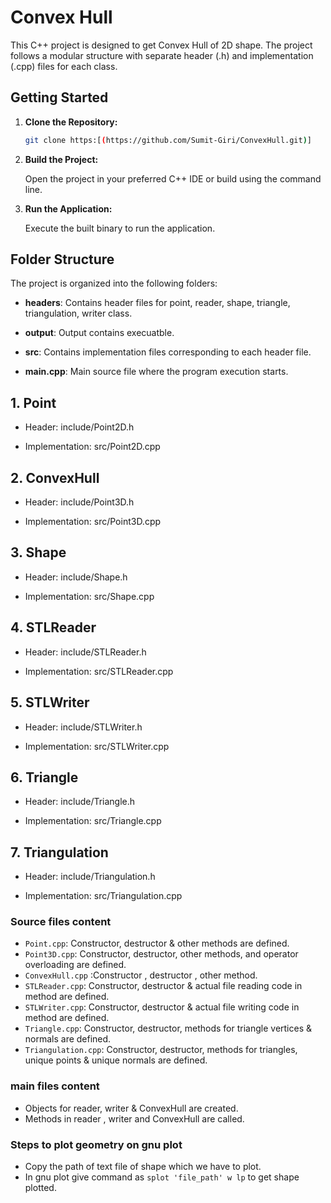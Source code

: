 # Convex Hull
This C++ project is designed to get Convex Hull of 2D shape. The project follows a modular structure with separate header (.h) and implementation (.cpp) files for each class.
 
## Getting Started
 
1. **Clone the Repository:**
 
    ```bash
    git clone https:[(https://github.com/Sumit-Giri/ConvexHull.git)]
    ```
 
2. **Build the Project:**
 
    Open the project in your preferred C++ IDE or build using the command line.
 
3. **Run the Application:**
 
    Execute the built binary to run the application.
 
## Folder Structure
The project is organized into the following folders:
 
- **headers**: Contains header files for point, reader, shape, triangle, triangulation, writer class.
 
- **output**: Output contains execuatble.
 
- **src**: Contains implementation files corresponding to each header file.
 
- **main.cpp**: Main source file where the program execution starts.
 
## 1. Point
 
- Header: include/Point2D.h
 
- Implementation: src/Point2D.cpp
 
## 2. ConvexHull
 
- Header: include/Point3D.h
 
- Implementation: src/Point3D.cpp
 
## 3. Shape
 
- Header: include/Shape.h
 
- Implementation: src/Shape.cpp
 
## 4. STLReader
 
- Header: include/STLReader.h
 
- Implementation: src/STLReader.cpp
 
## 5. STLWriter
 
- Header: include/STLWriter.h
 
- Implementation: src/STLWriter.cpp
 
## 6. Triangle
 
- Header: include/Triangle.h
 
- Implementation: src/Triangle.cpp
 
## 7. Triangulation
 
- Header: include/Triangulation.h
 
- Implementation: src/Triangulation.cpp
 
### Source files content
 
- `Point.cpp`: Constructor, destructor & other methods are defined.
- `Point3D.cpp`: Constructor, destructor, other methods, and operator overloading are defined.
- `ConvexHull.cpp` :Constructor , destructor , other method.
- `STLReader.cpp`: Constructor, destructor & actual file reading code in method are defined.
- `STLWriter.cpp`: Constructor, destructor & actual file writing code in method are defined.
- `Triangle.cpp`: Constructor, destructor, methods for triangle vertices & normals are defined.
- `Triangulation.cpp`: Constructor, destructor, methods for triangles, unique points & unique normals are defined.
 
### main files content
 
- Objects for reader, writer & ConvexHull are created.
- Methods in reader , writer  and ConvexHull are called.
 
### Steps to plot geometry on gnu plot
- Copy the path of text file of shape which we have to plot.
- In gnu plot give command as `splot 'file_path' w lp` to get shape plotted.
 
